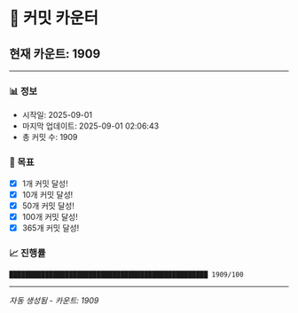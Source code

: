 # 🔢 커밋 카운터

## 현재 카운트: 1909

---

### 📊 정보
- 시작일: 2025-09-01
- 마지막 업데이트: 2025-09-01 02:06:43
- 총 커밋 수: 1909

### 🎯 목표
- [x] 1개 커밋 달성!
- [x] 10개 커밋 달성!
- [x] 50개 커밋 달성!
- [x] 100개 커밋 달성!
- [x] 365개 커밋 달성!

### 📈 진행률
```
██████████████████████████████████████████████████ 1909/100
```

---
*자동 생성됨 - 카운트: 1909*
